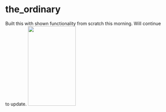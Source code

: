 # the_ordinary



Built this with shown functionality from scratch this morning. Will continue to update.
<img src="quick_build.gif" width="150" height="250"/>
